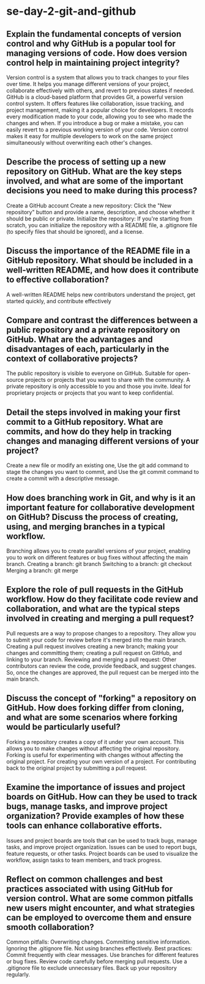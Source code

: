 # se-day-2-git-and-github
## Explain the fundamental concepts of version control and why GitHub is a popular tool for managing versions of code. How does version control help in maintaining project integrity?
Version control is a system that allows you to track changes to your files over time. It helps you manage different versions of your project, collaborate effectively with others, and revert to previous states if needed.
GitHub is a cloud-based platform that provides Git, a powerful version control system. It offers features like collaboration, issue tracking, and project management, making it a popular choice for developers.
It records every modification made to your code, allowing you to see who made the changes and when.
If you introduce a bug or make a mistake, you can easily revert to a previous working version of your code.
Version control makes it easy for multiple developers to work on the same project simultaneously without overwriting each other's changes.
## Describe the process of setting up a new repository on GitHub. What are the key steps involved, and what are some of the important decisions you need to make during this process?
Create a GitHub account
Create a new repository: Click the "New repository" button and provide a name, description, and choose whether it should be public or private.
Initialize the repository: If you're starting from scratch, you can initialize the repository with a README file, a .gitignore file (to specify files that should be ignored), and a license.
## Discuss the importance of the README file in a GitHub repository. What should be included in a well-written README, and how does it contribute to effective collaboration?
A well-written README helps new contributors understand the project, get started quickly, and contribute effectively
## Compare and contrast the differences between a public repository and a private repository on GitHub. What are the advantages and disadvantages of each, particularly in the context of collaborative projects?
The public repository is visible to everyone on GitHub. Suitable for open-source projects or projects that you want to share with the community.
A private repository is only accessible to you and those you invite. Ideal for proprietary projects or projects that you want to keep confidential.
## Detail the steps involved in making your first commit to a GitHub repository. What are commits, and how do they help in tracking changes and managing different versions of your project?
Create a new file or modify an existing one, Use the git add command to stage the changes you want to commit, and Use the git commit command to create a commit with a descriptive message.
## How does branching work in Git, and why is it an important feature for collaborative development on GitHub? Discuss the process of creating, using, and merging branches in a typical workflow.
Branching allows you to create parallel versions of your project, enabling you to work on different features or bug fixes without affecting the main branch.
Creating a branch: git branch <branch-name>
Switching to a branch: git checkout <branch-name>
Merging a branch: git merge <branch-name>
## Explore the role of pull requests in the GitHub workflow. How do they facilitate code review and collaboration, and what are the typical steps involved in creating and merging a pull request?
Pull requests are a way to propose changes to a repository. They allow you to submit your code for review before it's merged into the main branch.
Creating a pull request involves creating a new branch; making your changes and committing them; creating a pull request on GitHub, and linking to your branch.
Reviewing and merging a pull request: Other contributors can review the code, provide feedback, and suggest changes.
So, once the changes are approved, the pull request can be merged into the main branch.
## Discuss the concept of "forking" a repository on GitHub. How does forking differ from cloning, and what are some scenarios where forking would be particularly useful?
Forking a repository creates a copy of it under your own account. This allows you to make changes without affecting the original repository. 
Forking is useful for experimenting with changes without affecting the original project.
For creating your own version of a project.
For contributing back to the original project by submitting a pull request.
## Examine the importance of issues and project boards on GitHub. How can they be used to track bugs, manage tasks, and improve project organization? Provide examples of how these tools can enhance collaborative efforts.
Issues and project boards are tools that can be used to track bugs, manage tasks, and improve project organization.
Issues can be used to report bugs, feature requests, or other tasks.
Project boards can be used to visualize the workflow, assign tasks to team members, and track progress.
## Reflect on common challenges and best practices associated with using GitHub for version control. What are some common pitfalls new users might encounter, and what strategies can be employed to overcome them and ensure smooth collaboration?
Common pitfalls:
Overwriting changes.
Committing sensitive information.
Ignoring the .gitignore file.
Not using branches effectively.
Best practices:
Commit frequently with clear messages.
Use branches for different features or bug fixes.
Review code carefully before merging pull requests.
Use a .gitignore file to exclude unnecessary files.
Back up your repository regularly.
